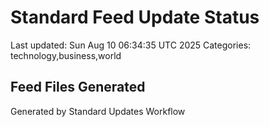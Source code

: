 # Standard Feed Update Status
Last updated: Sun Aug 10 06:34:35 UTC 2025
Categories: technology,business,world

## Feed Files Generated

Generated by Standard Updates Workflow
